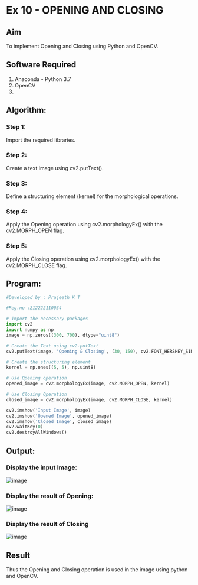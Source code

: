 #  Ex 10 - OPENING AND CLOSING

## Aim
To implement Opening and Closing using Python and OpenCV.

## Software Required
1. Anaconda - Python 3.7
2. OpenCV
3. 
## Algorithm:

### Step 1: 
Import the required libraries.
### Step 2: 
Create a text image using cv2.putText().
### Step 3: 
Define a structuring element (kernel) for the morphological operations.
### Step 4: 
Apply the Opening operation using cv2.morphologyEx() with the cv2.MORPH_OPEN flag.
### Step 5: 
Apply the Closing operation using cv2.morphologyEx() with the cv2.MORPH_CLOSE flag.
 
## Program:
```py
#Developed by : Prajeeth K T

#Reg.no :212222110034
```
```py
# Import the necessary packages
import cv2
import numpy as np
image = np.zeros((300, 700), dtype="uint8")

# Create the Text using cv2.putText
cv2.putText(image, 'Opening & Closing', (30, 150), cv2.FONT_HERSHEY_SIMPLEX, 2, (255, 255, 255), 5)

# Create the structuring element
kernel = np.ones((5, 5), np.uint8)

# Use Opening operation
opened_image = cv2.morphologyEx(image, cv2.MORPH_OPEN, kernel)

# Use Closing Operation
closed_image = cv2.morphologyEx(image, cv2.MORPH_CLOSE, kernel)

cv2.imshow('Input Image', image)
cv2.imshow('Opened Image', opened_image)
cv2.imshow('Closed Image', closed_image)
cv2.waitKey(0)
cv2.destroyAllWindows()
```
## Output:

### Display the input Image:

![image](https://github.com/user-attachments/assets/2c24d014-4944-438a-b634-5d9fd4ee62d1)

### Display the result of Opening:

![image](https://github.com/user-attachments/assets/86046256-7639-4996-92ed-26cd44f2d98d)

### Display the result of Closing

![image](https://github.com/user-attachments/assets/14c82f8d-e0d7-4d3d-8ccd-4f2578e4630f)

## Result
Thus the Opening and Closing operation is used in the image using python and OpenCV.
